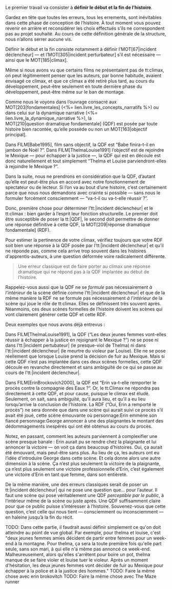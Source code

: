 <!-- Page: #331 Définir le début et la fin -->

Le premier travail va consister à **définir le début et la fin de l’histoire**.

Gardez en tête que toutes les erreurs, tous les errements, sont inévitables dans cette phase de conception de l’histoire. À tout moment vous pouvez revenir en arrière et reconsidérer les choix effectués s’ils ne correspondent pas au projet souhaité. Au cours de cette définition générale de la structure, nous n’allons serrer aucune vis.

Définir le début et la fin consiste notamment à définir l’MOT[67|incident déclencheur] — et l’MOT[305|incident perturbateur] s’il est nécessaire — ainsi que le MOT[185|climax].

Même si nous avons vu que certains films ne présentaient pas de tt:climax, on peut légitimement penser que les auteurs, par bonne habitude, avaient envisagé ce climax, et que ce climax a été retiré plus tard, au cours du développement, peut-être seulement en toute dernière phase du développement, peut-être même sur le ban de montage.

Comme nous le voyons dans l’ouvrage consacré aux MOT[203|fondamentales] (<%= lien.livre_les_concepts_narratifs %>) ou dans celui sur la dynamique narrative (<%= lien.livre_la_dynamique_narrative %>), la MOT[210|question dramatique fondamentale] (QDF) est posée par toute histoire bien racontée, qu’elle possède ou non un MOT[163|objectif principal].


Dans FILM[Babe1995], film sans objectif, la QDF est “Babe finira-t-il en jambon de Noël ?”. Dans FILM[ThelmaLouise1991] l’objectif est de rejoindre le Mexique — pour échapper à la justice —, la QDF qui est en découle est donc naturellement et tout simplement “Thelma et Louise parviendront-elles à rejoindre le Mexique ?”.

Dans la suite, nous ne prendrons en considération que la QDF, d’autant qu’elle est peut-être plus en accord avec notre fonctionnement de spectateur ou de lecteur. Si l’on va au bout d’une histoire, c’est certainement parce que nous nous demandons avec crainte si possible — sans nous le formuler forcément consciemment — “va-t-il ou va-t-elle réussir ?”.

Donc, première chose pour déterminer l’tt:|incident déclencheur| et le tt:climax : bien garder à l’esprit leur fonction structurelle. Le premier doit être susceptible de poser la tt:|QDF|, le second doit permettre de donner une réponse définitive à cette QDF, la MOT[209|réponse dramatique fondamentale] (RDF).

Pour estimer la pertinence de votre climax, vérifiez toujours que votre RDF soit bien une réponse à la QDF posée par l'tt:|incident déclencheur| et qu’il ne réponde pas, comme cela arrive trop souvent dans les histoires d'apprentis-auteurs, à une question déformée voire radicalement différente.

> Une erreur classique est de faire porter au climax une réponse dramatique qui ne répond pas à la QDF implantée au début de l’histoire. 

Rappelez-vous aussi que la QDF ne se *formule* pas nécessairement *à l’intérieur* de la scène définie comme l’tt:|incident déclencheur| et que de la même manière la RDF ne se formule pas nécessairement *à l’intérieur* de la scène qui joue le rôle de tt:climax. Elles se définissent très souvent après. Néanmoins, ces deux scènes formelles de l’histoire doivent les scènes qui vont clairement générer cette QDF et cette RDF.

Deux exemples que nous avons déjà entrevus :

Dans FILM[ThelmaLouise1991], la QDF (“Les deux jeunes femmes vont-elles réussir à échapper à la justice en rejoignant le Mexique ?”) ne se pose ni dans l’tt:|incident pertubateur| (le presque-viol de Thelma) ni dans l’tt:|incident déclencheur| (le meurtre du violeur par Louise). Elle ne se pose réellement que lorsque Louise prend la décision de fuir au Mexique. Mais si cette QDF n’est pas implantée dans ces deux scènes formelles, cette QDF découle en revanche directement et sans ambiguïté de ce qui se passe au cours de l’tt:|incident déclencheur|.

Dans FILM[ErinBrockovich2000], la QDF est “Erin va-t-elle remporter le procès contre la compagnie des Eaux ?”. Or, le tt:Climax ne répondra pas directement à cette QDF, et pour cause, puisque le climax est éludé. Seulement, on sait, sans ambiguïté, qu’il aura lieu, et qu’il a eu lieu lorsqu’arrive la conclusion de l’histoire. La RDF (“Oui, Erin a remporté le procès”) ne sera donnée que dans une scène qui aurait suivi ce procès s’il avait été joué, cette scène émouvante où personnage:Erin emmène son fiancé personnage:George annoncer à une des plaignantes le montant des dédommagements inespérés qui ont été obtenus au cours du procès.

Notez, en passant, comment les auteurs parviennent à complexifier une scène presque banale : Erin aurait pu se rendre chez la plaignante et lui annoncer la victoire — on voit ça dans beaucoup d’histoires. Oui, ça aurait été émouvant, mais peut-être sans plus. Au lieu de ça, les auteurs ont eu l’idée d’introduire George dans cette scène. Et cela donne alors une autre dimension à la scène. Ça n’est plus seulement la victoire de la plaignante, ça n’est plus seulement une victoire professionnelle d’Erin, c’est également une victoire d’Erin en tant que femme, dans son entièreté.

De la même manière, une des erreurs classiques serait de poser un tt:|incident déclencheur| qui ne pose une question que… pour l’auteur. Il faut une scène qui pose véritablement une QDF *perceptible par le public*, à l’intérieur même de la scène ou juste après. Une QDF suffisamment claire pour que ce public puisse s’intéresser à l’histoire. Souvenez-vous que cette question, c’est celle qui nous tient — consciemment ou inconsciemment — en haleine jusqu’à la fin du récit.

<adminonly>
  TODO: Dans cette partie, il faudrait aussi définir simplement ce qu'on doit atteindre au point de vue global. Par exemple, pour thelma et louise, c'est "deux jeunes femmes amies décident de partir entre femmes pour un week-end à la montagne. Pour thelma, ça sera la toute première fois qu'elle part seule, sans son mari, à qui elle n'a même pas annoncé ce week-end. Malheureusement, alors qu'elles s'arrêtent pour boire un pot, thelma manque de se faire violer et louise tuer le violeur. Après un moment d'hésitation, les deux jeunes femmes vont décider de fuir au Mexique pour échapper à la police et à la justice des hommes."
</adminonly>

<adminonly>
  TODO: Faire la même chose avec erin brokovitch
</adminonly>

<adminonly>
  TODO: Faire la même chose avec The Maze runner
</adminonly>